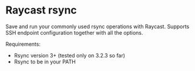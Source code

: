 # Raycast rsync

Save and run your commonly used rsync operations with Raycast. Supports SSH endpoint configuration together with all the options.

Requirements:
- Rsync version 3+ (tested only on 3.2.3 so far)
- Rsync to be in your PATH
